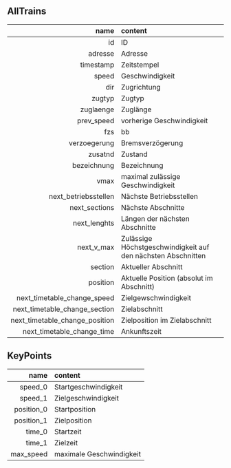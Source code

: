 ## AllTrains

| name        | content     | 
| -------------: |:-------------|
| id      | ID |
| adresse      | Adresse |
| timestamp      | Zeitstempel |
| speed      | Geschwindigkeit |
| dir      | Zugrichtung |
| zugtyp      | Zugtyp |
| zuglaenge      | Zuglänge |
| prev_speed      | vorherige Geschwindigkeit |
| fzs      | bb |
| verzoegerung      | Bremsverzögerung |
| zusatnd      | Zustand |
| bezeichnung      | Bezeichnung |
| vmax      | maximal zulässige Geschwindigkeit |
| next_betriebsstellen      | Nächste Betriebsstellen |
| next_sections      | Nächste Abschnitte |
| next_lenghts      | Längen der nächsten Abschnitte |
| next_v_max      | Zulässige Höchstgeschwindigkeit auf den nächsten Abschnitten |
| section      | Aktueller Abschnitt |
| position      | Aktuelle Position (absolut im Abschnitt) |
| next_timetable_change_speed      | Zielgewschwindigkeit |
| next_timetable_change_section      | Zielabschnitt |
| next_timetable_change_position      | Zielposition im Zielabschnitt |
| next_timetable_change_time      | Ankunftszeit |

## KeyPoints

| name        | content     | 
| -------------: |:-------------|
| speed_0      | Startgeschwindigkeit |
| speed_1      | Zielgeschwindigkeit |
| position_0      | Startposition |
| position_1      | Zielposition |
| time_0      | Startzeit |
| time_1      | Zielzeit |
| max_speed      | maximale Geschwindigkeit |


